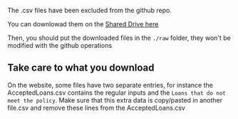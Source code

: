 The .csv files have been excluded from the github repo.

You can downlowad them on the [Shared Drive here](https://drive.google.com/drive/folders/1PtTcA6SwPAAsfglZ8Dk_rHDP4aPpvzmw?usp=sharing_)

Then, you should put the downloaded files in the `./raw` folder, they won't be modified with the github operations

## Take care to what you download ## 
On the website, some files have two separate entries, for instance the AcceptedLoans.csv contains the regular inputs and the `Loans that do not meet the policy`. 
Make sure that this extra data is copy/pasted in another file.csv and remove these lines from the AcceptedLoans.csv
